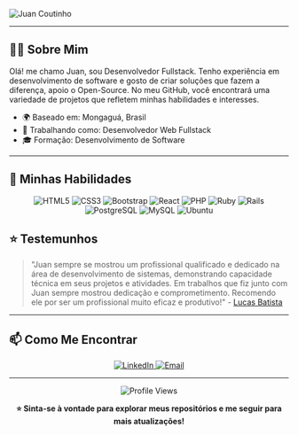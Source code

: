 ![Juan Coutinho](https://readme-typing-svg.herokuapp.com/?color=00bfbf&size=35&center=true&vCenter=true&width=1000&lines=Olá+meu+nome+é+Juan++Coutinho+Dos+Santos+;Tenho+18+anos+;Seja+bem+vindo!+😉)


---

## 🧑‍💻 Sobre Mim

Olá! me chamo Juan, sou Desenvolvedor Fullstack. Tenho experiência em desenvolvimento de software e gosto de criar soluções que fazem a diferença, apoio o Open-Source. No meu GitHub, você encontrará uma variedade de projetos que refletem minhas habilidades e interesses.

- 🌍 Baseado em: Mongaguá, Brasil
- 💼 Trabalhando como: Desenvolvedor Web Fullstack
- 🎓 Formação: Desenvolvimento de Software

---

## 🚀 Minhas Habilidades

<p align="center">
  <img src="https://img.shields.io/badge/HTML5-E34F26?style=for-the-badge&logo=html5&logoColor=white" alt="HTML5">
  <img src="https://img.shields.io/badge/CSS3-1572B6?style=for-the-badge&logo=css3&logoColor=white" alt="CSS3">
  <img src="https://img.shields.io/badge/-bootstrap-0D1117?style=for-the-badge&logo=bootstrap&labelColor=0D1117" alt="Bootstrap">
  <img src="https://img.shields.io/badge/React-20232A?style=for-the-badge&logo=react&logoColor=61DAFB" alt="React">
  <img src="https://img.shields.io/badge/PHP-777BB4?style=for-the-badge&logo=php&logoColor=white" alt="PHP">
  <img src="https://img.shields.io/badge/Ruby-CC342D?style=for-the-badge&logo=ruby&logoColor=white" alt="Ruby">
  <img src="https://img.shields.io/badge/rails-%23CC0000.svg?style=for-the-badge&logo=ruby-on-rails&logoColor=white" alt="Rails">
  <img src="https://img.shields.io/badge/PostgreSQL-000?style=for-the-badge&logo=postgresql" alt="PostgreSQL">
  <img src="https://img.shields.io/badge/MySQL-00000F?style=for-the-badge&logo=mysql&logoColor=white" alt="MySQL">
  <img src="https://img.shields.io/badge/Ubuntu-35495E?style=for-the-badge&logo=ubuntu&logoColor=2CA5E0" alt="Ubuntu">
</p>


## ⭐ Testemunhos

> "Juan sempre se mostrou um profissional qualificado e dedicado na área de desenvolvimento de sistemas, demonstrando capacidade técnica em seus projetos e atividades. Em trabalhos que fiz junto com Juan sempre mostrou dedicação e comprometimento. Recomendo ele por ser um profissional muito eficaz e produtivo!" - [Lucas Batista](https://www.linkedin.com/in/lucas-batista-004212263/)

---

## 📫 Como Me Encontrar

<p align="center">
  <a href="https://www.linkedin.com/in/juancoutinho">
    <img alt="LinkedIn" src="https://img.shields.io/badge/LinkedIn-0077B5?style=for-the-badge&logo=linkedin&logoColor=white" />
  </a>
  <a href="mailto:juan.devx@gmail.com">
    <img alt="Email" src="https://img.shields.io/badge/Email-D14836?style=for-the-badge&logo=gmail&logoColor=white" />
  </a>
</p>

---

<p align="center">
  <img src="https://komarev.com/ghpvc/?username=reddevx&style=for-the-badge" alt="Profile Views" />
</p>

<p align="center">
  <strong>⭐️ Sinta-se à vontade para explorar meus repositórios e me seguir para mais atualizações!</strong>
</p>
